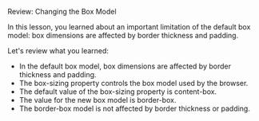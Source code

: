 Review: Changing the Box Model

In this lesson, you learned about an important limitation of the default box model: box dimensions are affected by border thickness and padding.

Let's review what you learned:

- In the default box model, box dimensions are affected by border thickness and padding.
- The box-sizing property controls the box model used by the browser.
- The default value of the box-sizing property is content-box.
- The value for the new box model is border-box.
- The border-box model is not affected by border thickness or padding.
